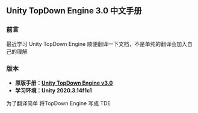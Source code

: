 ## Unity TopDown Engine 3.0 中文手册

### 前言

最近学习 Unity TopDown Engine 顺便翻译一下文档，不是单纯的翻译会加入自己的理解

### 版本

- **原版手册：[Unity TopDown Engine v3.0](https://topdown-engine-docs.moremountains.com/index.html)**
- **学习环境：Unity  2020.3.14f1c1**

为了翻译简单 将TopDown Engine   写成 TDE
